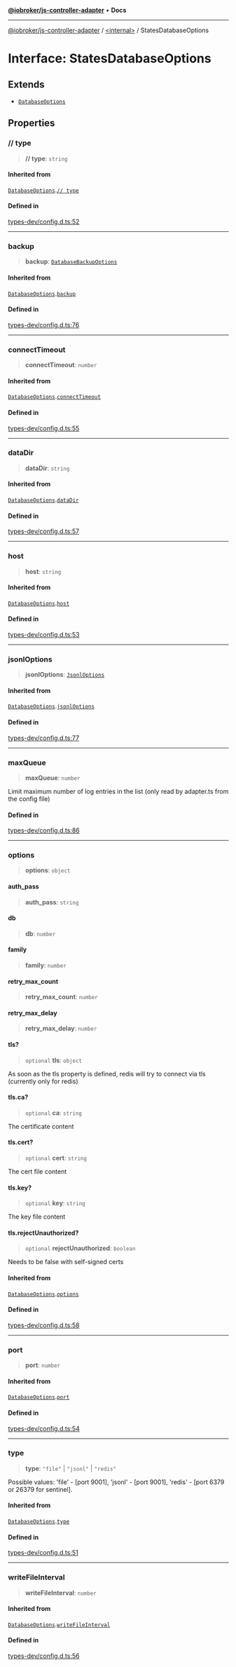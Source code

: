[**@iobroker/js-controller-adapter**](../../README.md) • **Docs**

***

[@iobroker/js-controller-adapter](../../globals.md) / [\<internal\>](../README.md) / StatesDatabaseOptions

# Interface: StatesDatabaseOptions

## Extends

- [`DatabaseOptions`](DatabaseOptions.md)

## Properties

### // type

> **// type**: `string`

#### Inherited from

[`DatabaseOptions`](DatabaseOptions.md).[`// type`](DatabaseOptions.md#/%20type)

#### Defined in

[types-dev/config.d.ts:52](https://github.com/ioBroker/ioBroker.js-controller/blob/1bddb836daa1042928a00fd5fb5e1f69cf0ebd69/packages/types-dev/config.d.ts#L52)

***

### backup

> **backup**: [`DatabaseBackupOptions`](DatabaseBackupOptions.md)

#### Inherited from

[`DatabaseOptions`](DatabaseOptions.md).[`backup`](DatabaseOptions.md#backup)

#### Defined in

[types-dev/config.d.ts:76](https://github.com/ioBroker/ioBroker.js-controller/blob/1bddb836daa1042928a00fd5fb5e1f69cf0ebd69/packages/types-dev/config.d.ts#L76)

***

### connectTimeout

> **connectTimeout**: `number`

#### Inherited from

[`DatabaseOptions`](DatabaseOptions.md).[`connectTimeout`](DatabaseOptions.md#connecttimeout)

#### Defined in

[types-dev/config.d.ts:55](https://github.com/ioBroker/ioBroker.js-controller/blob/1bddb836daa1042928a00fd5fb5e1f69cf0ebd69/packages/types-dev/config.d.ts#L55)

***

### dataDir

> **dataDir**: `string`

#### Inherited from

[`DatabaseOptions`](DatabaseOptions.md).[`dataDir`](DatabaseOptions.md#datadir)

#### Defined in

[types-dev/config.d.ts:57](https://github.com/ioBroker/ioBroker.js-controller/blob/1bddb836daa1042928a00fd5fb5e1f69cf0ebd69/packages/types-dev/config.d.ts#L57)

***

### host

> **host**: `string`

#### Inherited from

[`DatabaseOptions`](DatabaseOptions.md).[`host`](DatabaseOptions.md#host)

#### Defined in

[types-dev/config.d.ts:53](https://github.com/ioBroker/ioBroker.js-controller/blob/1bddb836daa1042928a00fd5fb5e1f69cf0ebd69/packages/types-dev/config.d.ts#L53)

***

### jsonlOptions

> **jsonlOptions**: [`JsonlOptions`](JsonlOptions.md)

#### Inherited from

[`DatabaseOptions`](DatabaseOptions.md).[`jsonlOptions`](DatabaseOptions.md#jsonloptions)

#### Defined in

[types-dev/config.d.ts:77](https://github.com/ioBroker/ioBroker.js-controller/blob/1bddb836daa1042928a00fd5fb5e1f69cf0ebd69/packages/types-dev/config.d.ts#L77)

***

### maxQueue

> **maxQueue**: `number`

Limit maximum number of log entries in the list (only read by adapter.ts from the config file)

#### Defined in

[types-dev/config.d.ts:86](https://github.com/ioBroker/ioBroker.js-controller/blob/1bddb836daa1042928a00fd5fb5e1f69cf0ebd69/packages/types-dev/config.d.ts#L86)

***

### options

> **options**: `object`

#### auth\_pass

> **auth\_pass**: `string`

#### db

> **db**: `number`

#### family

> **family**: `number`

#### retry\_max\_count

> **retry\_max\_count**: `number`

#### retry\_max\_delay

> **retry\_max\_delay**: `number`

#### tls?

> `optional` **tls**: `object`

As soon as the tls property is defined, redis will try to connect via tls (currently only for redis)

#### tls.ca?

> `optional` **ca**: `string`

The certificate content

#### tls.cert?

> `optional` **cert**: `string`

The cert file content

#### tls.key?

> `optional` **key**: `string`

The key file content

#### tls.rejectUnauthorized?

> `optional` **rejectUnauthorized**: `boolean`

Needs to be false with self-signed certs

#### Inherited from

[`DatabaseOptions`](DatabaseOptions.md).[`options`](DatabaseOptions.md#options)

#### Defined in

[types-dev/config.d.ts:58](https://github.com/ioBroker/ioBroker.js-controller/blob/1bddb836daa1042928a00fd5fb5e1f69cf0ebd69/packages/types-dev/config.d.ts#L58)

***

### port

> **port**: `number`

#### Inherited from

[`DatabaseOptions`](DatabaseOptions.md).[`port`](DatabaseOptions.md#port)

#### Defined in

[types-dev/config.d.ts:54](https://github.com/ioBroker/ioBroker.js-controller/blob/1bddb836daa1042928a00fd5fb5e1f69cf0ebd69/packages/types-dev/config.d.ts#L54)

***

### type

> **type**: `"file"` \| `"jsonl"` \| `"redis"`

Possible values: 'file' - [port 9001], 'jsonl' - [port 9001], 'redis' - [port 6379 or 26379 for sentinel].

#### Inherited from

[`DatabaseOptions`](DatabaseOptions.md).[`type`](DatabaseOptions.md#type)

#### Defined in

[types-dev/config.d.ts:51](https://github.com/ioBroker/ioBroker.js-controller/blob/1bddb836daa1042928a00fd5fb5e1f69cf0ebd69/packages/types-dev/config.d.ts#L51)

***

### writeFileInterval

> **writeFileInterval**: `number`

#### Inherited from

[`DatabaseOptions`](DatabaseOptions.md).[`writeFileInterval`](DatabaseOptions.md#writefileinterval)

#### Defined in

[types-dev/config.d.ts:56](https://github.com/ioBroker/ioBroker.js-controller/blob/1bddb836daa1042928a00fd5fb5e1f69cf0ebd69/packages/types-dev/config.d.ts#L56)
